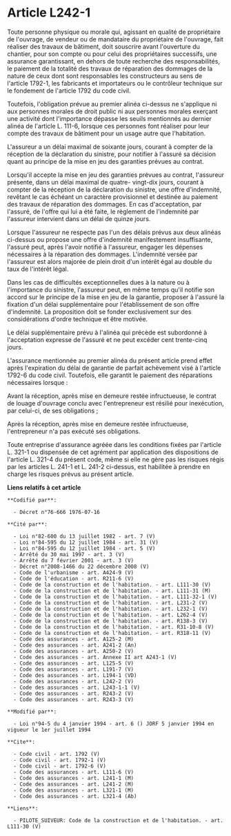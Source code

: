 # Article L242-1

Toute personne physique ou morale qui, agissant en qualité de propriétaire de l'ouvrage, de vendeur ou de mandataire du
propriétaire de l'ouvrage, fait réaliser des travaux de bâtiment, doit souscrire avant l'ouverture du chantier, pour son
compte ou pour celui des propriétaires successifs, une assurance garantissant, en dehors de toute recherche des
responsabilités, le paiement de la totalité des travaux de réparation des dommages de la nature de ceux dont sont
responsables les constructeurs au sens de l'article 1792-1, les fabricants et importateurs ou le contrôleur technique sur le
fondement de l'article 1792 du code civil.

Toutefois, l'obligation prévue au premier alinéa ci-dessus ne s'applique ni aux personnes morales de droit public ni aux
personnes morales exerçant une activité dont l'importance dépasse les seuils mentionnés au dernier alinéa de l'article L.
111-6, lorsque ces personnes font réaliser pour leur compte des travaux de bâtiment pour un usage autre que l'habitation.

L'assureur a un délai maximal de soixante jours, courant à compter de la réception de la déclaration du sinistre, pour
notifier à l'assuré sa décision quant au principe de la mise en jeu des garanties prévues au contrat.

Lorsqu'il accepte la mise en jeu des garanties prévues au contrat, l'assureur présente, dans un délai maximal de quatre-
vingt-dix jours, courant à compter de la réception de la déclaration du sinistre, une offre d'indemnité, revêtant le cas
échéant un caractère provisionnel et destinée au paiement des travaux de réparation des dommages. En cas d'acceptation, par
l'assuré, de l'offre qui lui a été faite, le règlement de l'indemnité par l'assureur intervient dans un délai de quinze
jours.

Lorsque l'assureur ne respecte pas l'un des délais prévus aux deux alinéas ci-dessus ou propose une offre d'indemnité
manifestement insuffisante, l'assuré peut, après l'avoir notifié à l'assureur, engager les dépenses nécessaires à la
réparation des dommages. L'indemnité versée par l'assureur est alors majorée de plein droit d'un intérêt égal au double du
taux de l'intérêt légal.

Dans les cas de difficultés exceptionnelles dues à la nature ou à l'importance du sinistre, l'assureur peut, en même temps
qu'il notifie son accord sur le principe de la mise en jeu de la garantie, proposer à l'assuré la fixation d'un délai
supplémentaire pour l'établissement de son offre d'indemnité. La proposition doit se fonder exclusivement sur des
considérations d'ordre technique et être motivée.

Le délai supplémentaire prévu à l'alinéa qui précède est subordonné à l'acceptation expresse de l'assuré et ne peut excéder
cent trente-cinq jours.

L'assurance mentionnée au premier alinéa du présent article prend effet après l'expiration du délai de garantie de parfait
achèvement visé à l'article 1792-6 du code civil. Toutefois, elle garantit le paiement des réparations nécessaires lorsque :

Avant la réception, après mise en demeure restée infructueuse, le contrat de louage d'ouvrage conclu avec l'entrepreneur est
résilié pour inexécution, par celui-ci, de ses obligations ;

Après la réception, après mise en demeure restée infructueuse, l'entrepreneur n'a pas exécuté ses obligations.

Toute entreprise d'assurance agréée dans les conditions fixées par l'article L. 321-1 ou dispensée de cet agrément par
application des dispositions de l'article L. 321-4 du présent code, même si elle ne gère pas les risques régis par les
articles L. 241-1 et L. 241-2 ci-dessus, est habilitée à prendre en charge les risques prévus au présent article.

**Liens relatifs à cet article**

	**Codifié par**:

	  - Décret n°76-666 1976-07-16

	**Cité par**:

	  - Loi n°82-600 du 13 juillet 1982 - art. 7 (V)
	  - Loi n°84-595 du 12 juillet 1984 - art. 31 (V)
	  - Loi n°84-595 du 12 juillet 1984 - art. 5 (V)
	  - Arrêté du 30 mai 1997 - art. 3 (V)
	  - Arrêté du 7 février 2001 - art. 3 (V)
	  - Décret n°2008-1466 du 22 décembre 2008 (V)
	  - Code de l'urbanisme - art. A424-9 (V)
	  - Code de l'éducation - art. R211-6 (V)
	  - Code de la construction et de l'habitation. - art. L111-30 (V)
	  - Code de la construction et de l'habitation. - art. L111-31 (M)
	  - Code de la construction et de l'habitation. - art. L111-32-1 (V)
	  - Code de la construction et de l'habitation. - art. L231-2 (V)
	  - Code de la construction et de l'habitation. - art. L232-1 (V)
	  - Code de la construction et de l'habitation. - art. L262-4 (V)
	  - Code de la construction et de l'habitation. - art. R138-3 (V)
	  - Code de la construction et de l'habitation. - art. R31-10-8 (V)
	  - Code de la construction et de l'habitation. - art. R318-11 (V)
	  - Code des assurances - art. A125-2 (M)
	  - Code des assurances - art. A241-2 (An)
	  - Code des assurances - art. A250-2 (V)
	  - Code des assurances - art. Annexe II art A243-1 (V)
	  - Code des assurances - art. L125-5 (V)
	  - Code des assurances - art. L191-7 (V)
	  - Code des assurances - art. L194-1 (VD)
	  - Code des assurances - art. L242-2 (V)
	  - Code des assurances - art. L243-1-1 (V)
	  - Code des assurances - art. R243-2 (V)
	  - Code des assurances - art. R243-3 (V)

	**Modifié par**:

	  - Loi n°94-5 du 4 janvier 1994 - art. 6 () JORF 5 janvier 1994 en vigueur le 1er juillet 1994

	**Cite**:

	  - Code civil - art. 1792 (V)
	  - Code civil - art. 1792-1 (V)
	  - Code civil - art. 1792-6 (V)
	  - Code des assurances - art. L111-6 (V)
	  - Code des assurances - art. L241-1 (M)
	  - Code des assurances - art. L241-2 (M)
	  - Code des assurances - art. L321-1 (M)
	  - Code des assurances - art. L321-4 (Ab)

	**Liens**:

	  - PILOTE_SUIVEUR: Code de la construction et de l'habitation. - art. L111-30 (V)
